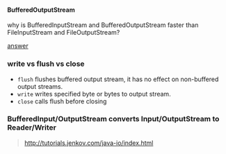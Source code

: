 

#### BufferedOutputStream

why is BufferedInputStream and BufferedOutputStream faster than FileInputStream and FileOutputStream?

[answer](https://stackoverflow.com/a/18600383/986966)

### write vs flush vs close

- `flush` flushes buffered output stream, it has no effect on non-buffered output streams.
- `write` writes specified byte or bytes to output stream.
- `close` calls flush before closing

### BufferedInput/OutputStream converts Input/OutputStream to Reader/Writer

> http://tutorials.jenkov.com/java-io/index.html

